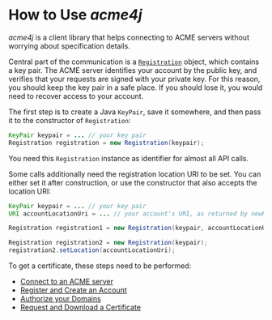 # How to Use _acme4j_

_acme4j_ is a client library that helps connecting to ACME servers without worrying about specification details.

Central part of the communication is a [`Registration`](../apidocs/org/shredzone/acme4j/Registration.html) object, which contains a key pair. The ACME server identifies your account by the public key, and verifies that your requests are signed with your private key. For this reason, you should keep the key pair in a safe place. If you should lose it, you would need to recover access to your account.

The first step is to create a Java `KeyPair`, save it somewhere, and then pass it to the constructor of `Registration`:

```java
KeyPair keypair = ... // your key pair
Registration registration = new Registration(keypair);
```

You need this `Registration` instance as identifier for almost all API calls.

Some calls additionally need the registration location URI to be set. You can either set it after construction, or use the constructor that also accepts the location URI:

```java
KeyPair keypair = ... // your key pair
URI accountLocationUri = ... // your account's URI, as returned by newRegistration()

Registration registration1 = new Registration(keypair, accountLocationUri);

Registration registration2 = new Registration(keypair);
registration2.setLocation(accountLocationUri);
```

To get a certificate, these steps need to be performed:

* [Connect to an ACME server](./connect.html)
* [Register and Create an Account](./register.html)
* [Authorize your Domains](./authorization.html)
* [Request and Download a Certificate](./certificate.html)
